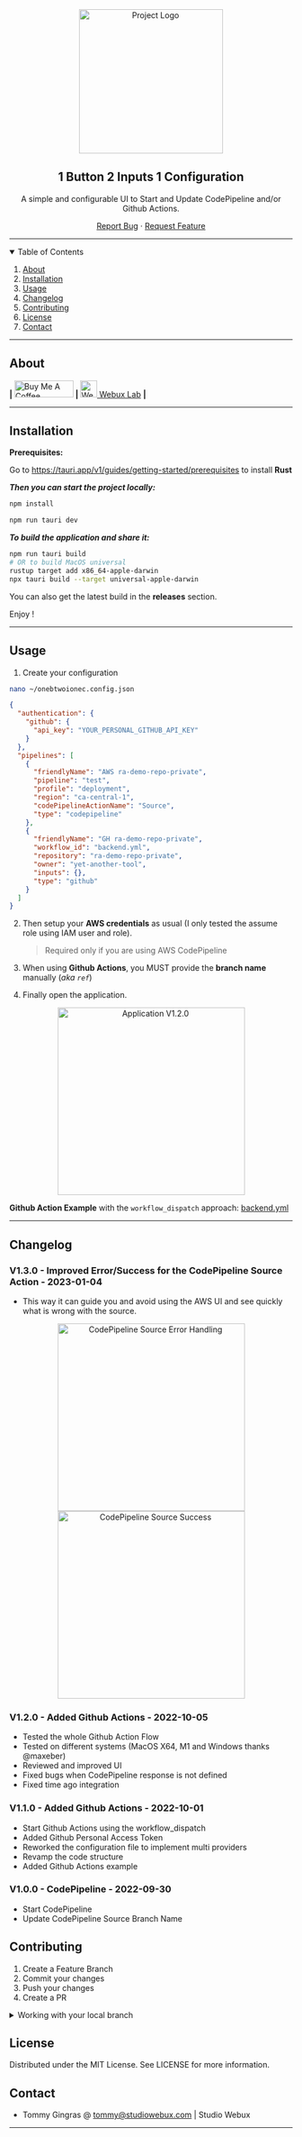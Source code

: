 <div align="center">

<img src="./docs/logo.png" alt="Project Logo" width="256">

<h2>1 Button 2 Inputs 1 Configuration</h2>

<p>A simple and configurable UI to Start and Update CodePipeline and/or Github Actions.</p>

<p align="center">
  <a href="https://github.com/yet-another-tool/1b2i1c/issues">Report Bug</a>
  ·
  <a href="https://github.com/yet-another-tool/1b2i1c/issues">Request Feature</a>
</p>
</div>

---

<details open="open">
  <summary>Table of Contents</summary>
  <ol>
    <li>
      <a href="#about">About</a>
    </li>
    <li><a href="#installation">Installation</a></li>
    <li>
      <a href="#usage">Usage</a>
    </li>
    <li><a href="#changelog">Changelog</a></li>
    <li><a href="#contributing">Contributing</a></li>
    <li><a href="#license">License</a></li>
    <li><a href="#contact">Contact</a></li>

  </ol>
</details>

---

## About

<div>
<b> | </b>
<a href="https://www.buymeacoffee.com/studiowebux" target="_blank"
      ><img
        src="https://cdn.buymeacoffee.com/buttons/v2/default-yellow.png"
        alt="Buy Me A Coffee"
        style="height: 30px !important; width: 105px !important"
/></a>
<b> | </b>
<a href="https://webuxlab.com" target="_blank"
      ><img
        src="https://webuxlab-static.s3.ca-central-1.amazonaws.com/logoAmpoule.svg"
        alt="Webux Logo"
        style="height: 30px !important"
/> Webux Lab</a>
<b> | </b>
</div>

---

## Installation

**Prerequisites:**

Go to https://tauri.app/v1/guides/getting-started/prerequisites to install **Rust**

**_Then you can start the project locally:_**

```bash
npm install

npm run tauri dev
```

**_To build the application and share it:_**

```bash
npm run tauri build
# OR to build MacOS universal
rustup target add x86_64-apple-darwin
npx tauri build --target universal-apple-darwin
```

You can also get the latest build in the **releases** section.

Enjoy !

---

## Usage

1. Create your configuration

```bash
nano ~/onebtwoionec.config.json
```

```json
{
  "authentication": {
    "github": {
      "api_key": "YOUR_PERSONAL_GITHUB_API_KEY"
    }
  },
  "pipelines": [
    {
      "friendlyName": "AWS ra-demo-repo-private",
      "pipeline": "test",
      "profile": "deployment",
      "region": "ca-central-1",
      "codePipelineActionName": "Source",
      "type": "codepipeline"
    },
    {
      "friendlyName": "GH ra-demo-repo-private",
      "workflow_id": "backend.yml",
      "repository": "ra-demo-repo-private",
      "owner": "yet-another-tool",
      "inputs": {},
      "type": "github"
    }
  ]
}
```

2. Then setup your **AWS credentials** as usual (I only tested the assume role using IAM user and role).

   > Required only if you are using AWS CodePipeline

3. When using **Github Actions**, you MUST provide the **branch name** manually (_aka `ref`_)

4. Finally open the application.

<div align="center">
<img src="./docs/v1.2.0.png" alt="Application V1.2.0" width="333">
</div>

**Github Action Example** with the `workflow_dispatch` approach: [backend.yml](./docs/backend.yml)

---

## Changelog

### V1.3.0 - Improved Error/Success for the CodePipeline Source Action - 2023-01-04

- This way it can guide you and avoid using the AWS UI and see quickly what is wrong with the source.
<div align="center">
<img src="./docs/errorHandling.png" alt="CodePipeline Source Error Handling" width="333">
<img src="./docs/success.png" alt="CodePipeline Source Success" width="333">
</div>

### V1.2.0 - Added Github Actions - 2022-10-05

- Tested the whole Github Action Flow
- Tested on different systems (MacOS X64, M1 and Windows thanks @maxeber)
- Reviewed and improved UI
- Fixed bugs when CodePipeline response is not defined
- Fixed time ago integration

### V1.1.0 - Added Github Actions - 2022-10-01

- Start Github Actions using the workflow_dispatch
- Added Github Personal Access Token
- Reworked the configuration file to implement multi providers
- Revamp the code structure
- Added Github Actions example

### V1.0.0 - CodePipeline - 2022-09-30

- Start CodePipeline
- Update CodePipeline Source Branch Name

## Contributing

1. Create a Feature Branch
2. Commit your changes
3. Push your changes
4. Create a PR

<details>
<summary>Working with your local branch</summary>

**Branch Checkout:**

```bash
git checkout -b <feature|fix|release|chore|hotfix>/prefix-name
```

> Your branch name must starts with [feature|fix|release|chore|hotfix] and use a / before the name;
> Use hyphens as separator;
> The prefix correspond to your Kanban tool id (e.g. abc-123)

**Keep your branch synced:**

```bash
git fetch origin
git rebase origin/master
```

**Commit your changes:**

```bash
git add .
git commit -m "<feat|ci|test|docs|build|chore|style|refactor|perf|BREAKING CHANGE>: commit message"
```

> Follow this convention commitlint for your commit message structure

**Push your changes:**

```bash
git push origin <feature|fix|release|chore|hotfix>/prefix-name
```

**Examples:**

```bash
git checkout -b release/v1.15.5
git checkout -b feature/abc-123-something-awesome
git checkout -b hotfix/abc-432-something-bad-to-fix
```

```bash
git commit -m "docs: added awesome documentation"
git commit -m "feat: added new feature"
git commit -m "test: added tests"
```

</details>

## License

Distributed under the MIT License. See LICENSE for more information.

## Contact

- Tommy Gingras @ tommy@studiowebux.com | Studio Webux

---
